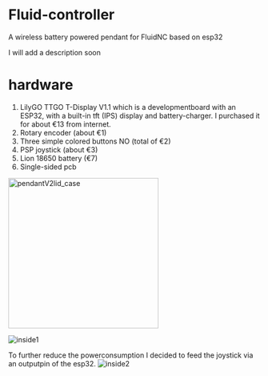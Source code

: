 # Fluid-controller
A wireless battery powered pendant for FluidNC based on esp32

I will add a description soon

# hardware
1. LilyGO TTGO T-Display V1.1 which is a developmentboard with an ESP32, with a built-in tft (IPS) display and battery-charger. I purchased it for about €13 from internet.
2. Rotary encoder (about €1)
3. Three simple colored buttons NO (total of €2)
4. PSP joystick (about €3)
5. Lion 18650 battery (€7)
6. Single-sided pcb



<img width="300" alt="pendantV2lid_case" src="https://user-images.githubusercontent.com/20277013/214523140-5201f1c7-178f-416e-b6da-9f014d2a72d5.png">

![inside1](https://user-images.githubusercontent.com/20277013/214524701-8da7550d-7ca5-4af7-9b36-db64cc68cfa0.jpg)

To further reduce the powerconsumption I decided to feed the joystick via an outputpin of the esp32. 
![inside2](https://user-images.githubusercontent.com/20277013/214524742-b8a347a4-dc82-47c2-a12c-f6e3894d6a2d.jpg)
